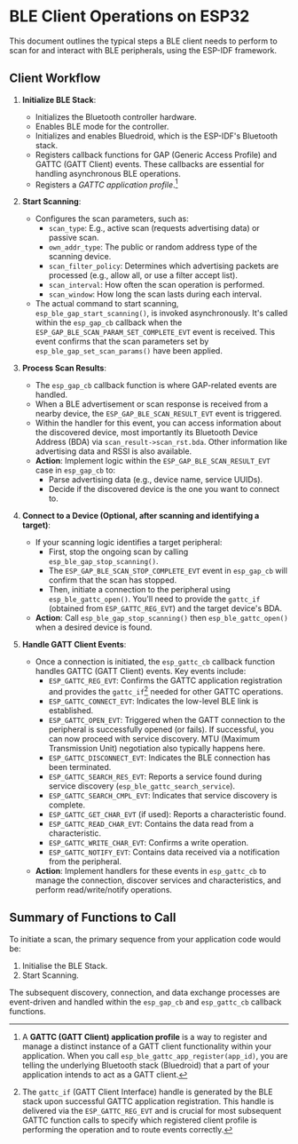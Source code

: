 # BLE Client Operations on ESP32

This document outlines the typical steps a BLE client needs to perform to scan for and interact with BLE peripherals, using the ESP-IDF framework.

## Client Workflow

1.  **Initialize BLE Stack**:
    *   Initializes the Bluetooth controller hardware.
    *   Enables BLE mode for the controller.
    *   Initializes and enables Bluedroid, which is the ESP-IDF's Bluetooth stack.
    *   Registers callback functions for GAP (Generic Access Profile) and GATTC (GATT Client) events. These callbacks are essential for handling asynchronous BLE operations.
    *   Registers a *GATTC application profile*.[^1]

2.  **Start Scanning**:
    *   Configures the scan parameters, such as:
        *   `scan_type`: E.g., active scan (requests advertising data) or passive scan.
        *   `own_addr_type`: The public or random address type of the scanning device.
        *   `scan_filter_policy`: Determines which advertising packets are processed (e.g., allow all, or use a filter accept list).
        *   `scan_interval`: How often the scan operation is performed.
        *   `scan_window`: How long the scan lasts during each interval.
    *   The actual command to start scanning, `esp_ble_gap_start_scanning()`, is invoked asynchronously. It's called within the `esp_gap_cb` callback when the `ESP_GAP_BLE_SCAN_PARAM_SET_COMPLETE_EVT` event is received. This event confirms that the scan parameters set by `esp_ble_gap_set_scan_params()` have been applied.

3.  **Process Scan Results**:
    *   The `esp_gap_cb` callback function is where GAP-related events are handled.
    *   When a BLE advertisement or scan response is received from a nearby device, the `ESP_GAP_BLE_SCAN_RESULT_EVT` event is triggered.
    *   Within the handler for this event, you can access information about the discovered device, most importantly its Bluetooth Device Address (BDA) via `scan_result->scan_rst.bda`. Other information like advertising data and RSSI is also available.
    *   **Action**: Implement logic within the `ESP_GAP_BLE_SCAN_RESULT_EVT` case in `esp_gap_cb` to:
        *   Parse advertising data (e.g., device name, service UUIDs).
        *   Decide if the discovered device is the one you want to connect to.

4.  **Connect to a Device (Optional, after scanning and identifying a target)**:
    *   If your scanning logic identifies a target peripheral:
        *   First, stop the ongoing scan by calling `esp_ble_gap_stop_scanning()`.
        *   The `ESP_GAP_BLE_SCAN_STOP_COMPLETE_EVT` event in `esp_gap_cb` will confirm that the scan has stopped.
        *   Then, initiate a connection to the peripheral using `esp_ble_gattc_open()`. You'll need to provide the `gattc_if` (obtained from `ESP_GATTC_REG_EVT`) and the target device's BDA.
    *   **Action**: Call `esp_ble_gap_stop_scanning()` then `esp_ble_gattc_open()` when a desired device is found.

5.  **Handle GATT Client Events**:
    *   Once a connection is initiated, the `esp_gattc_cb` callback function handles GATTC (GATT Client) events. Key events include:
        *   `ESP_GATTC_REG_EVT`: Confirms the GATTC application registration and provides the `gattc_if`[^2] needed for other GATTC operations.
        *   `ESP_GATTC_CONNECT_EVT`: Indicates the low-level BLE link is established.
        *   `ESP_GATTC_OPEN_EVT`: Triggered when the GATT connection to the peripheral is successfully opened (or fails). If successful, you can now proceed with service discovery. MTU (Maximum Transmission Unit) negotiation also typically happens here.
        *   `ESP_GATTC_DISCONNECT_EVT`: Indicates the BLE connection has been terminated.
        *   `ESP_GATTC_SEARCH_RES_EVT`: Reports a service found during service discovery (`esp_ble_gattc_search_service`).
        *   `ESP_GATTC_SEARCH_CMPL_EVT`: Indicates that service discovery is complete.
        *   `ESP_GATTC_GET_CHAR_EVT` (if used): Reports a characteristic found.
        *   `ESP_GATTC_READ_CHAR_EVT`: Contains the data read from a characteristic.
        *   `ESP_GATTC_WRITE_CHAR_EVT`: Confirms a write operation.
        *   `ESP_GATTC_NOTIFY_EVT`: Contains data received via a notification from the peripheral.
    *   **Action**: Implement handlers for these events in `esp_gattc_cb` to manage the connection, discover services and characteristics, and perform read/write/notify operations.

## Summary of Functions to Call

To initiate a scan, the primary sequence from your application code would be:

1.  Initialise the BLE Stack.
2.  Start Scanning.

The subsequent discovery, connection, and data exchange processes are event-driven and handled within the `esp_gap_cb` and `esp_gattc_cb` callback functions.

[^1]: A **GATTC (GATT Client) application profile** is a way to register and manage a distinct instance of a GATT client functionality within your application. When you call `esp_ble_gattc_app_register(app_id)`[^3], you are telling the underlying Bluetooth stack (Bluedroid) that a part of your application intends to act as a GATT client.

[^2]: The `gattc_if` (GATT Client Interface) handle is generated by the BLE stack upon successful GATTC application registration. This handle is delivered via the `ESP_GATTC_REG_EVT` and is crucial for most subsequent GATTC function calls to specify which registered client profile is performing the operation and to route events correctly.

[^3]: GATTC `app_id`s are chosen by the developer. For a single client profile, `0` is common. If managing multiple distinct client functionalities (e.g., connecting to different types of peripherals), use unique small integers (0, 1, 2, etc.) for each `app_id` to differentiate them. These IDs are local to your ESP32 application.
